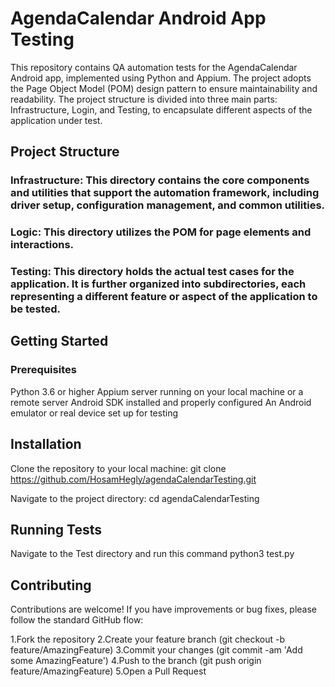 # AgendaCalendar Android App Testing
This repository contains QA automation tests for the AgendaCalendar Android app, implemented using Python and Appium. The project adopts the Page Object Model (POM) design pattern to ensure maintainability and readability. The project structure is divided into three main parts: Infrastructure, Login, and Testing, to encapsulate different aspects of the application under test.

## Project Structure
### Infrastructure: This directory contains the core components and utilities that support the automation framework, including driver setup, configuration management, and common utilities.

### Logic: This directory utilizes the POM for page elements and interactions.

### Testing: This directory holds the actual test cases for the application. It is further organized into subdirectories, each representing a different feature or aspect of the application to be tested.

## Getting Started
### Prerequisites
Python 3.6 or higher
Appium server running on your local machine or a remote server
Android SDK installed and properly configured
An Android emulator or real device set up for testing

## Installation
Clone the repository to your local machine:
git clone https://github.com/HosamHegly/agendaCalendarTesting.git

Navigate to the project directory:
cd agendaCalendarTesting

## Running Tests
Navigate to the Test directory and run this command
python3 test.py

## Contributing
Contributions are welcome! If you have improvements or bug fixes, please follow the standard GitHub flow:

1.Fork the repository
2.Create your feature branch (git checkout -b feature/AmazingFeature)
3.Commit your changes (git commit -am 'Add some AmazingFeature')
4.Push to the branch (git push origin feature/AmazingFeature)
5.Open a Pull Request
